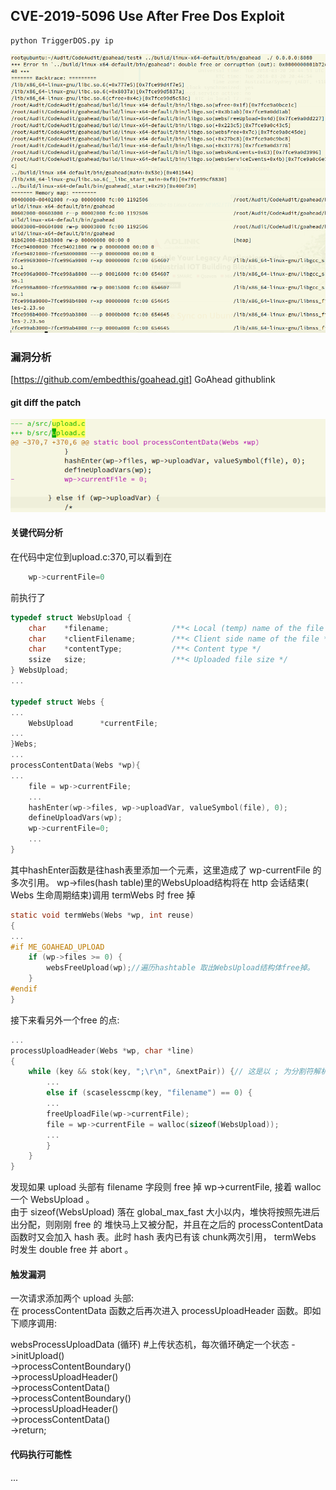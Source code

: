 ## CVE-2019-5096 Use After Free Dos Exploit
	python TriggerDOS.py ip	

![TriggerDoubleFree](./assets/TriggerDoubleFree.png)

### 漏洞分析
[https://github.com/embedthis/goahead.git] GoAhead githublink  



#### git diff the patch  

![GitDiff](./assets/git_diff.png)



#### 关键代码分析 

在代码中定位到upload.c:370,可以看到在
```c
	wp->currentFile=0
```

前执行了  
```c
typedef struct WebsUpload {
    char    *filename;              /**< Local (temp) name of the file */
    char    *clientFilename;        /**< Client side name of the file */
    char    *contentType;           /**< Content type */
    ssize   size;                   /**< Uploaded file size */
} WebsUpload;
...

typedef struct Webs {
...
    WebsUpload      *currentFile;
...
}Webs;
...
processContentData(Webs *wp){
...
	file = wp->currentFile;
	...
	hashEnter(wp->files, wp->uploadVar, valueSymbol(file), 0);
	defineUploadVars(wp);
	wp->currentFile=0;
	...
}
```

其中hashEnter函数是往hash表里添加一个元素，这里造成了 wp-currentFile 的多次引用。  wp->files(hash table)里的WebsUpload结构将在 http 会话结束( Webs 生命周期结束)调用 termWebs 时 free 掉  

```c
static void termWebs(Webs *wp, int reuse)
{
...
#if ME_GOAHEAD_UPLOAD
    if (wp->files >= 0) {
        websFreeUpload(wp);//遍历hashtable 取出WebsUpload结构体free掉。
    }
#endif
}

```

接下来看另外一个free 的点:  
```c
...
processUploadHeader(Webs *wp, char *line)
{
	while (key && stok(key, ";\r\n", &nextPair)) {// 这是以 ; 为分割符解析 upload 头部
		...
		else if (scaselesscmp(key, "filename") == 0) {
		...
		freeUploadFile(wp->currentFile);
		file = wp->currentFile = walloc(sizeof(WebsUpload));
		...		
        }
	}
}
```

发现如果  upload 头部有 filename 字段则 free 掉 wp->currentFile, 接着 walloc 一个 WebsUpload 。  
由于 sizeof(WebsUpload) 落在 global_max_fast 大小以内，堆快将按照先进后出分配，则刚刚 free 的
堆快马上又被分配，并且在之后的 processContentData 函数时又会加入 hash 表。此时 hash 表内已有该 chunk两次引用，
termWebs 时发生 double free 并 abort 。  



#### 触发漏洞

一次请求添加两个 upload 头部:    
在 processContentData 函数之后再次进入 processUploadHeader 函数。即如下顺序调用:  

websProcessUploadData (循环) #上传状态机，每次循环确定一个状态 
	->initUpload()  
 	->processContentBoundary()  
	->processUploadHeader()  
	->processContentData()  
	->processContentBoundary()  
	->processUploadHeader()  
	->processContentData()  
	->return;  

#### 代码执行可能性

...
